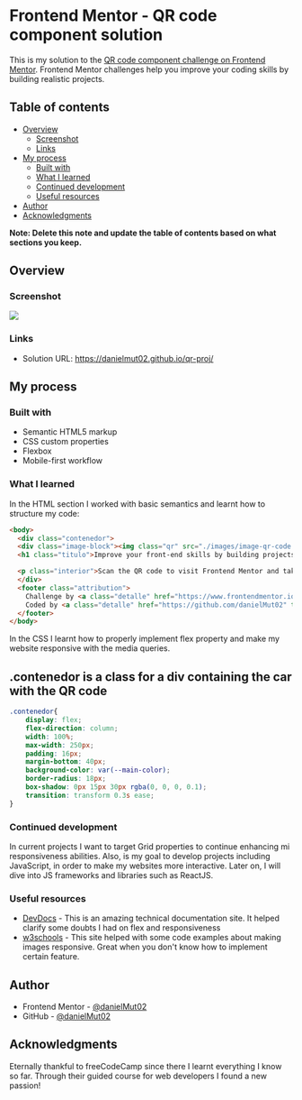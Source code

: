 # Frontend Mentor - QR code component solution

This is my solution to the [QR code component challenge on Frontend Mentor](https://www.frontendmentor.io/challenges/qr-code-component-iux_sIO_H). Frontend Mentor challenges help you improve your coding skills by building realistic projects. 

## Table of contents

- [Overview](#overview)
  - [Screenshot](#screenshot)
  - [Links](#links)
- [My process](#my-process)
  - [Built with](#built-with)
  - [What I learned](#what-i-learned)
  - [Continued development](#continued-development)
  - [Useful resources](#useful-resources)
- [Author](#author)
- [Acknowledgments](#acknowledgments)

**Note: Delete this note and update the table of contents based on what sections you keep.**

## Overview

### Screenshot

![](./desktop-design.png)

### Links

- Solution URL: https://danielmut02.github.io/qr-proj/

## My process

### Built with

- Semantic HTML5 markup
- CSS custom properties
- Flexbox
- Mobile-first workflow

### What I learned

In the HTML section I worked with basic semantics and learnt how to structure my code:

```html
<body>
  <div class="contenedor">
  <div class="image-block"><img class="qr" src="./images/image-qr-code.png"></div>
  <h1 class="titulo">Improve your front-end skills by building projects</h1>

  <p class="interior">Scan the QR code to visit Frontend Mentor and take your coding skills to the next level</p> 
  </div>
  <footer class="attribution">
    Challenge by <a class="detalle" href="https://www.frontendmentor.io?ref=challenge" target="_blank">Frontend Mentor</a>. 
    Coded by <a class="detalle" href="https://github.com/danielMut02" target="_blank">Daniel Mut Torres</a>.
  </footer>
</body>
```

In the CSS I learnt how to properly implement flex property and make my website responsive with the media queries.

## .contenedor is a class for a div containing the car with the QR code

```css
.contenedor{
    display: flex;
    flex-direction: column;
    width: 100%;
    max-width: 250px;
    padding: 16px; 
    margin-bottom: 40px; 
    background-color: var(--main-color);
    border-radius: 18px;
    box-shadow: 0px 15px 30px rgba(0, 0, 0, 0.1); 
    transition: transform 0.3s ease;
}
```

### Continued development

In current projects I want to target Grid properties to continue enhancing mi responsiveness abilities. Also, is my goal to develop projects including JavaScript, in order to make my websites more interactive. Later on, I will dive into JS frameworks and libraries such as ReactJS.

### Useful resources

- [DevDocs](https://devdocs.io/) - This is an amazing technical documentation site. It helped clarify some doubts I had on flex and responsiveness
- [w3schools](https://www.w3schools.com/) - This site helped with some code examples about making images responsive. Great when you don't know how to implement certain feature.

## Author

- Frontend Mentor - [@danielMut02](https://www.frontendmentor.io/profile/danielMut02)
- GitHub - [@danielMut02](https://github.com/danielMut02)

## Acknowledgments

Eternally thankful to freeCodeCamp since there I learnt everything I know so far. Through their guided course for web developers I found a new passion!
